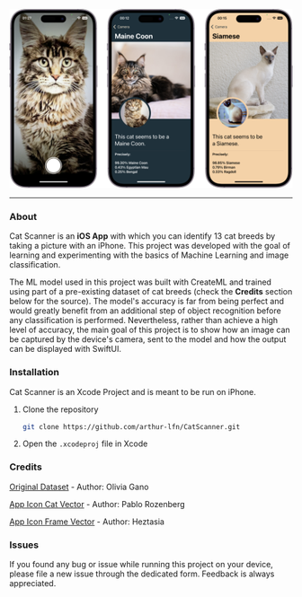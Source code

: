 ![](https://github.com/arthur-lfn/Assets/blob/main/CatScanner/CatScanner.png)

---

### About

Cat Scanner is an **iOS App** with which you can identify 13 cat breeds by taking a picture with an iPhone.
This project was developed with the goal of learning and experimenting with the basics of Machine Learning and image classification.

The ML model used in this project was built with CreateML and trained using part of a pre-existing dataset of cat breeds (check the **Credits** section below for the source).
The model's accuracy is far from being perfect and would greatly benefit from an additional step of object recognition before any classification is performed. Nevertheless, rather than achieve a high level of accuracy, the main goal of this project is to show how an image can be captured by the device's camera, sent to the model and how the output can be displayed with SwiftUI.

### Installation

Cat Scanner is an Xcode Project and is meant to be run on iPhone.
1. Clone the repository

   ```sh
   git clone https://github.com/arthur-lfn/CatScanner.git
   ```

2. Open the ```.xcodeproj``` file in Xcode

### Credits

[Original Dataset](https://www.kaggle.com/datasets/shawngano/gano-cat-breed-image-collection) - Author: Olivia Gano

[App Icon Cat Vector](https://thenounproject.com/icon/cat-114598/) - Author: Pablo Rozenberg

[App Icon Frame Vector](https://thenounproject.com/icon/scan-5203299/) - Author: Heztasia


### Issues

If you found any bug or issue while running this project on your device, please file a new issue through the dedicated form. Feedback is always appreciated.



